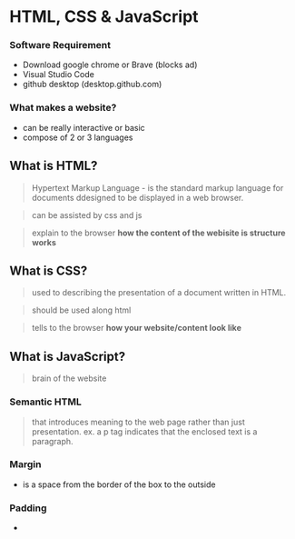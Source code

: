 # HTML, CSS & JavaScript

### Software Requirement

- Download google chrome or Brave (blocks ad)
- Visual Studio Code
- github desktop (desktop.github.com)

### What makes a website?

- can be really interactive or basic
- compose of 2 or 3 languages

## What is HTML?

> Hypertext Markup Language - is the standard markup language for documents ddesigned to be displayed in a web browser.

> can be assisted by css and js

> explain to the browser **how the content of the webisite is structure works**

## What is CSS?

> used to describing the presentation of a document written in HTML.

> should be used along html

> tells to the browser **how your website/content look like**

## What is JavaScript?

> brain of the website

### Semantic HTML

> that introduces meaning to the web page rather than just presentation. ex. a p tag indicates that the enclosed text is a paragraph.

### Margin

- is a space from the border of the box to the outside

### Padding

-
